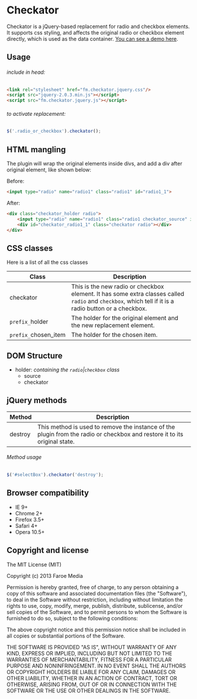 Checkator
==========
Checkator is a jQuery-based replacement for radio and checkbox elements. It supports css styling, and affects the original radio or checkbox element directly, which is used as the data container.
[You can see a demo here](http://opensource.faroemedia.com/checkator).


Usage
-----
###### include in head:
```html
<link rel="stylesheet" href="fm.checkator.jquery.css"/>
<script src="jquery-2.0.3.min.js"></script>
<script src="fm.checkator.jquery.js"></script>
```

###### to activate replacement:
```javascript
$('.radio_or_checkbox').checkator();
```

HTML mangling
-----------
The plugin will wrap the original elements inside divs, and add a div after original element, like shown below:

Before:
```html
<input type="radio" name="radio1" class="radio1" id="radio1_1">
```

After:
```html
<div class="checkator_holder radio">
	<input type="radio" name="radio1" class="radio1 checkator_source" id="radio1_1" style="opacity: 0;">
	<div id="checkator_radio1_1" class="checkator radio"></div>
</div>
```


CSS classes
-----------
Here is a list of all the css classes

Class                         | Description
----------------------------- | ------------------------------------------------------------------------------
checkator                     | This is the new radio or checkbox element. It has some extra classes called `radio` and `checkbox`, which tell if it is a radio button or a checkbox.
`prefix_`holder               | The holder for the original element and the new replacement element.
`prefix_`chosen_item          | The holder for the chosen item.


DOM Structure
-------------
* holder: *containing the `radio`|`checkbox` class*
    * source
    * checkator


jQuery methods
--------------
Method             | Description
------------------ | -----------
destroy            | This method is used to remove the instance of the plugin from the radio or checkbox and restore it to its original state.


###### Method usage
```javascript
$('#selectBox').checkator('destroy');
```


Browser compatibility
---------------------
* IE 9+
* Chrome 2+
* Firefox 3.5+
* Safari 4+
* Opera 10.5+


Copyright and license
---------------------
The MIT License (MIT)

Copyright (c) 2013 Faroe Media

Permission is hereby granted, free of charge, to any person obtaining a copy of
this software and associated documentation files (the "Software"), to deal in
the Software without restriction, including without limitation the rights to
use, copy, modify, merge, publish, distribute, sublicense, and/or sell copies of
the Software, and to permit persons to whom the Software is furnished to do so,
subject to the following conditions:

The above copyright notice and this permission notice shall be included in all
copies or substantial portions of the Software.

THE SOFTWARE IS PROVIDED "AS IS", WITHOUT WARRANTY OF ANY KIND, EXPRESS OR
IMPLIED, INCLUDING BUT NOT LIMITED TO THE WARRANTIES OF MERCHANTABILITY, FITNESS
FOR A PARTICULAR PURPOSE AND NONINFRINGEMENT. IN NO EVENT SHALL THE AUTHORS OR
COPYRIGHT HOLDERS BE LIABLE FOR ANY CLAIM, DAMAGES OR OTHER LIABILITY, WHETHER
IN AN ACTION OF CONTRACT, TORT OR OTHERWISE, ARISING FROM, OUT OF OR IN
CONNECTION WITH THE SOFTWARE OR THE USE OR OTHER DEALINGS IN THE SOFTWARE.
